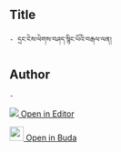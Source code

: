 ## Title
	- དྲང་ངེས་ལེགས་བཤད་སྙིང་པོའི་བརྒལ་ལན།

## Author
	- 



[<img src="https://img.icons8.com/color/25/000000/edit-property.png"> Open in Editor](http://editor.openpecha.org/P000317)

[<img width="25" src="https://library.bdrc.io/icons/BUDA-small.svg"> Open in Buda](https://library.bdrc.io/show/bdr:IE0OPP000317)
